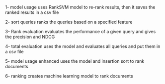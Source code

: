 1- model usage uses RankSVM model to re-rank results, then it saves the ranked results in a csv file 

2- sort queries ranks the queries based on a specified feature 

3- Rank evaluation evaluates the performance of a given query and gives the precision and NDCG

4- total evaluation uses the model and evaluates all queries and put them in a csv file 

5- model usage enhanced uses the model and insertion sort to rank documents 

6- ranking creates machine learning model to rank documents 
